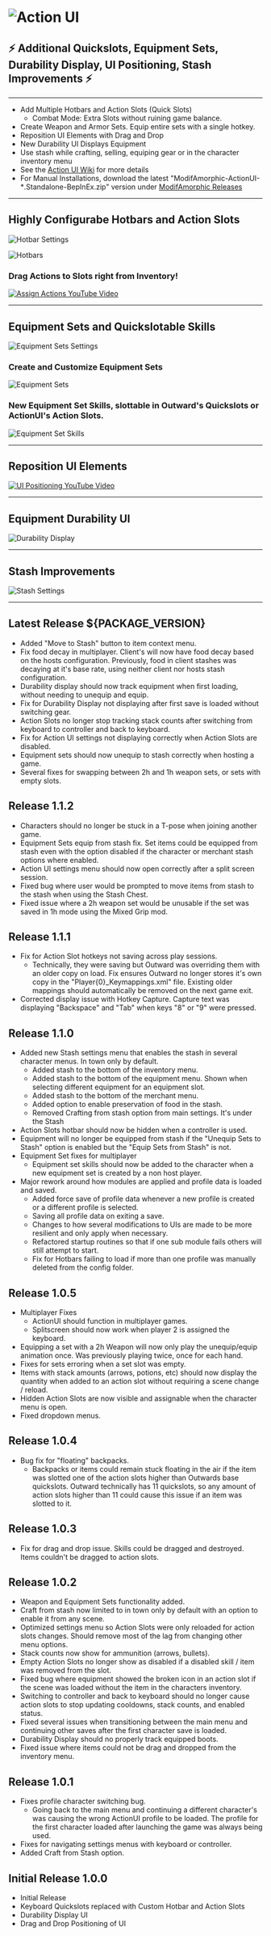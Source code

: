 # ![Action UI](https://github.com/ModifAmorphic/outward/blob/master/ActionUI/WikiReadmeAssets/Banner.png?raw=true)

## ⚡ Additional Quickslots, Equipment Sets, Durability Display, UI Positioning, Stash Improvements ⚡

***

- Add Multiple Hotbars and Action Slots (Quick Slots)
  - Combat Mode: Extra Slots without ruining game balance.
- Create Weapon and Armor Sets. Equip entire sets with a single hotkey.
- Reposition UI Elements with Drag and Drop
- New Durability UI Displays Equipment
- Use stash while crafting, selling, equiping gear or in the character inventory menu
- See the [Action UI Wiki](https://github.com/ModifAmorphic/outward/wiki/Action-UI) for more details
- For Manual Installations, download the latest "ModifAmorphic-ActionUI-*.Standalone-BepInEx.zip" version under [ModifAmorphic Releases](https://github.com/ModifAmorphic/outward/releases)

***

## Highly Configurabe Hotbars and Action Slots

![Hotbar Settings](https://github.com/ModifAmorphic/outward/blob/master/ActionUI/WikiReadmeAssets/HotbarSettingsView_small.png?raw=true)

![Hotbars](https://github.com/ModifAmorphic/outward/blob/master/ActionUI/WikiReadmeAssets/Hotbar.png?raw=true)

### Drag Actions to Slots right from Inventory!

[ ![Assign Actions YouTube Video](https://github.com/ModifAmorphic/outward/blob/master/ActionUI/WikiReadmeAssets/AssignActionSlotVideo.png?raw=true) ](https://youtu.be/nJT76DLFIqw)

***

## Equipment Sets and Quickslotable Skills

![Equipment Sets Settings](https://github.com/ModifAmorphic/outward/blob/master/ActionUI/WikiReadmeAssets/EquipmentSetSettingsView_small.png?raw=true)

### Create and Customize Equipment Sets

![Equipment Sets](https://github.com/ModifAmorphic/outward/blob/master/ActionUI/WikiReadmeAssets/EquipmentSetsMenu_small.png?raw=true)

### New Equipment Set Skills, slottable in Outward's Quickslots or ActionUI's Action Slots.

![Equipment Set Skills](https://github.com/ModifAmorphic/outward/blob/master/ActionUI/WikiReadmeAssets/EquipmentSetSkills_small.png?raw=true)

***

## Reposition UI Elements

[ ![UI Positioning YouTube Video](https://github.com/ModifAmorphic/outward/blob/master/ActionUI/WikiReadmeAssets/UIPositioningVideo.png?raw=true) ](https://youtu.be/zoY1qEdeATg)

***

## Equipment Durability UI

![Durability Display](https://github.com/ModifAmorphic/outward/blob/master/ActionUI/WikiReadmeAssets/DurabilityDisplay.png?raw=true)

***

## Stash Improvements

![Stash Settings](https://github.com/ModifAmorphic/outward/blob/master/ActionUI/WikiReadmeAssets/StashSettingsView.png?raw=true)

***

## Latest Release ${PACKAGE_VERSION}
  - Added "Move to Stash" button to item context menu.
  - Fix food decay in multiplayer. Client's will now have food decay based on the hosts configuration. Previously, food in client stashes was decaying at it's base rate, using neither client nor hosts stash configuration.
  - Durability display should now track equipment when first loading, without needing to unequip and equip.
  - Fix for Durability Display not displaying after first save is loaded without switching gear.
  - Action Slots no longer stop tracking stack counts after switching from keyboard to controller and back to keyboard.
  - Fix for Action UI settings not displaying correctly when Action Slots are disabled.
  - Equipment sets should now unequip to stash correctly when hosting a game.
  - Several fixes for swapping between 2h and 1h weapon sets, or sets with empty slots.
  

## Release 1.1.2
  - Characters should no longer be stuck in a T-pose when joining another game.
  - Equipment Sets equip from stash fix. Set items could be equipped from stash even with the option disabled if the character or merchant stash options where enabled.
  - Action UI settings menu should now open correctly after a split screen session.
  - Fixed bug where user would be prompted to move items from stash to the stash when using the Stash Chest.
  - Fixed issue where a 2h weapon set would be unusable if the set was saved in 1h mode using the Mixed Grip mod.

## Release 1.1.1
  - Fix for Action Slot hotkeys not saving across play sessions.
    - Technically, they were saving but Outward was overriding them with an older copy on load. Fix ensures Outward no longer stores it's own copy in the "Player{0}_Keymappings.xml" file. Existing older mappings should automatically be removed on the next game exit.
  - Corrected display issue with Hotkey Capture. Capture text was displaying "Backspace" and "Tab" when keys "8" or "9" were pressed.

## Release 1.1.0
  - Added new Stash settings menu that enables the stash in several character menus. In town only by default.
    - Added stash to the bottom of the inventory menu.
    - Added stash to the bottom of the equipment menu. Shown when selecting different equipment for an equipment slot.
    - Added stash to the bottom of the merchant menu.
    - Added option to enable preservation of food in the stash.
    - Removed Crafting from stash option from main settings. It's under the Stash
  - Action Slots hotbar should now be hidden when a controller is used.
  - Equipment will no longer be equipped from stash if the "Unequip Sets to Stash" option is enabled but the "Equip Sets from Stash" is not.
  - Equipment Set fixes for multiplayer
    - Equipment set skills should now be added to the character when a new equipment set is created by a non host player.
  - Major rework around how modules are applied and profile data is loaded and saved.
    - Added force save of profile data whenever a new profile is created or a different profile is selected.
    - Saving all profile data on exiting a save.
    - Changes to how several modifications to UIs are made to be more resilient and only apply when necessary.
    - Refactored startup routines so that if one sub module fails others will still attempt to start.
    - Fix for Hotbars failing to load if more than one profile was manually deleted from the config folder.

## Release 1.0.5
  - Multiplayer Fixes
    - ActionUI should function in multiplayer games.
    - Splitscreen should now work when player 2 is assigned the keyboard.
  - Equipping a set with a 2h Weapon will now only play the unequip/equip animation once. Was previously playing twice, once for each hand.
  - Fixes for sets erroring when a set slot was empty.
  - Items with stack amounts (arrows, potions, etc) should now display the quantity when added to an action slot without requiring a scene change / reload.
  - Hidden Action Slots are now visible and assignable when the character menu is open.
  - Fixed dropdown menus.

## Release 1.0.4
  - Bug fix for "floating" backpacks.
    - Backpacks or items could remain stuck floating in the air if the item was slotted one of the action slots higher than Outwards base quickslots. Outward technically has 11 quickslots, so any amount of action slots higher than 11 could cause this issue if an item was slotted to it.

## Release 1.0.3
  - Fix for drag and drop issue. Skills could be dragged and destroyed. Items couldn't be dragged to action slots.

## Release 1.0.2
  - Weapon and Equipment Sets functionality added.
  - Craft from stash now limited to in town only by default with an option to enable it from any scene.
  - Optimized settings menu so Action Slots were only reloaded for action slots changes. Should remove most of the lag from changing other menu options.
  - Stack counts now show for ammunition (arrows, bullets).
  - Empty Action Slots no longer show as disabled if a disabled skill / item was removed from the slot.
  - Fixed bug where equipment showed the broken icon in an action slot if the scene was loaded without the item in the characters inventory.
  - Switching to controller and back to keyboard should no longer cause action slots to stop updating cooldowns, stack counts, and enabled status.
  - Fixed several issues when transitioning between the main menu and continuing other saves after the first character save is loaded.
  - Durability Display should no properly track equipped boots.
  - Fixed issue where items could not be drag and dropped from the inventory menu.

## Release 1.0.1
  - Fixes profile character switching bug. 
    - Going back to the main menu and continuing a different character's was causing the wrong ActionUI profile to be loaded. The profile for the first character loaded after launching the game was always being used.
  - Fixes for navigating settings menus with keyboard or controller.
  - Added Craft from Stash option.

## Initial Release 1.0.0
  - Initial Release
  - Keyboard Quickslots replaced with Custom Hotbar and Action Slots
  - Durability Display UI
  - Drag and Drop Positioning of UI